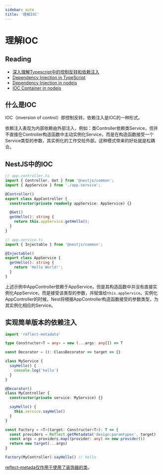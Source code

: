 ```yaml
---
sidebar: auto
title: '理解IOC'
---
```


# 理解IOC

## Reading

- [深入理解Typescript中的控制反转和依赖注入](https://jkchao.github.io/typescript-book-chinese/tips/metadata.html#%E6%8E%A7%E5%88%B6%E5%8F%8D%E8%BD%AC%E5%92%8C%E4%BE%9D%E8%B5%96%E6%B3%A8%E5%85%A5)
- [Dependency Injection in TypeScript](https://nehalist.io/dependency-injection-in-typescript/)
- [Dependency Injection in nodejs](https://medium.com/@magnusjt/dependency-injection-in-nodejs-9601a19c1f36)
- [IOC Container in nodejs](https://medium.com/@magnusjt/ioc-container-in-nodejs-e7aea8a89600)

## 什么是IOC

IOC（inversion of control）即控制反转，依赖注入是IOC的一种形式。

依赖注入表现为内部依赖由外部注入，例如：类Controller依赖类Service，但并不直接在Controller构造函数中主动实例化Service，而是在构造函数接受一个Service类型的参数，其实例化的工作交给外部。这种模式带来的好处就是松耦合。

## NestJS中的IOC

```ts
// app.controller.ts
import { Controller, Get } from '@nestjs/common';
import { AppService } from './app.service';

@Controller()
export class AppController {
  constructor(private readonly appService: AppService) {}

  @Get()
  getHello(): string {
    return this.appService.getHello();
  }
}

// app.service.ts
import { Injectable } from '@nestjs/common';

@Injectable()
export class AppService {
  getHello(): string {
    return 'Hello World!';
  }
}

```

上述示例中AppController依赖于AppService，但是其构造函数中并没有直接实例化AppService，而是接受该类型的参数，并赋值给`this.appService`。实例化AppController的时候，Nest将根据AppController构造函数接受的参数类型，为其实例化相应的Service。

## 实现简单版本的依赖注入

```ts
import 'reflect-metadata'

type Constructor<T = any> = new (...args: any[]) => T

const Decorator = (): ClassDecorator => target => {}

class MyService {
  sayHello() {
    console.log('hello')
  }
}

@Decorator()
class MyController {
  constructor(private service: MyService) {}

  sayHello() {
    this.service.sayHello()
  }
}

const Factory = <T>(target: Constructor<T>): T => {
  const providers = Reflect.getMetadata('design:paramtypes', target)
  const args = providers.map((provider: any) => new provider())
  return new target(...args)
}

Factory(MyController).sayHello() // hello
```

[reflect-metada仅作用于使用了装饰器的类](https://stackoverflow.com/questions/48547005/why-is-reflect-metadata-only-working-when-using-a-decorator)。